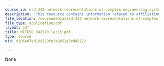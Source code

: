 ```yaml
---
course_id: esd-342-network-representations-of-complex-engineering-systems-spring-2010
description: 'This resource contains information related to affiliation hierarchies. '
file_location: /coursemedia/esd-342-network-representations-of-complex-engineering-systems-spring-2010/d206a87ed189220fe3e9052e3ed45122_MITESD_342S10_lec15.pdf
file_type: application/pdf
layout: pdf
title: MITESD_342S10_lec15.pdf
type: course
uid: d206a87ed189220fe3e9052e3ed45122

---
```

None